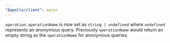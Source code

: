 ```yaml
---
"@apollo/client": major
---
```


`operation.operationName` is now set as `string | undefined` where `undefined` represents an anonymous query. Previously `operationName` would return an empty string as the `operationName` for anonymous queries.
